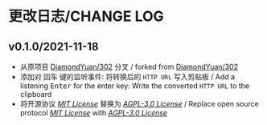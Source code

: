 # 更改日志/CHANGE LOG

## v0.1.0/2021-11-18

- 从原项目 [DiamondYuan/302](https://github.com/DiamondYuan/302) 分叉 / forked from [DiamondYuan/302](https://github.com/DiamondYuan/302)
- 添加对 <kbd>回车</kbd> 键的监听事件: 将转换后的 `HTTP URL` 写入剪贴板 / Add a listening <kbd>Enter</kbd> for the enter key: Write the converted `HTTP URL` to the clipboard
- 将开源协议 *[MIT License](https://github.com/DiamondYuan/302/blob/main/LICENSE)* 替换为 *[AGPL-3.0 License](https://github.com/Zuoqiu-Yingyi/widget-url-scheme/blob/main/LICENSE)* / Replace open source protocol *[MIT License](https://github.com/DiamondYuan/302/blob/main/LICENSE)* with *[AGPL-3.0 License](https://github.com/Zuoqiu-Yingyi/widget-url-scheme/blob/main/LICENSE)*
